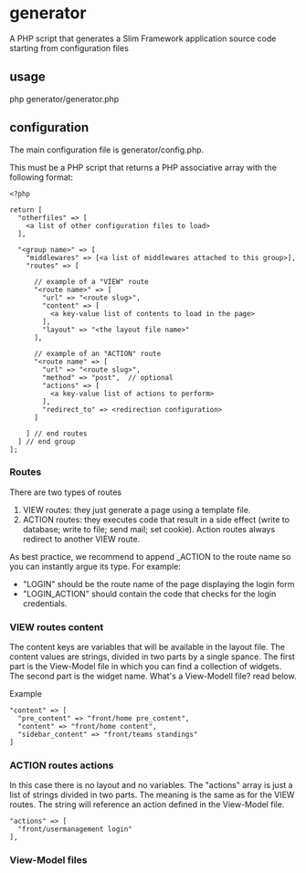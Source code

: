 # generator
A PHP script that generates a Slim Framework application source code starting from configuration files 

## usage

php generator/generator.php

## configuration

The main configuration file is generator/config.php.

This must be a PHP script that returns a PHP associative array with the following format:

    <?php
    
    return [
      "otherfiles" => [
        <a list of other configuration files to load>
      ],

      "<group name>" => [
        "middlewares" => [<a list of middlewares attached to this group>],
        "routes" => [

          // example of a "VIEW" route
          "<route name>" => [
            "url" => "<route slug>",
            "content" => [
              <a key-value list of contents to load in the page>
            ],
            "layout" => "<the layout file name>"
          ],

          // example of an "ACTION" route
          "<route name" => [
            "url" => "<route slug>",
            "method" => "post",  // optional
            "actions" => [
              <a key-value list of actions to perform>
            ],
            "redirect_to" => <redirection configuration>
          ]
        
        ] // end routes
      ] // end group
    ];

### Routes

There are two types of routes

1. VIEW routes: they just generate a page using a template file.
2. ACTION routes: they executes code that result in a side effect (write to database; write to file; send mail; set cookie). Action routes always redirect to another VIEW route. 

As best practice, we recommend to append _ACTION to the route name so you can instantly argue its type. For example:

- "LOGIN" should be the route name of the page displaying the login form
- "LOGIN_ACTION" should contain the code that checks for the login credentials.

### VIEW routes content

The content keys are variables that will be available in the layout file.
The content values are strings, divided in two parts by a single spance. The first part is the View-Model file in which you can find a collection of widgets. The second part is the widget name. What's a View-Modell file? read below.

Example

    "content" => [
      "pre_content" => "front/home pre_content",
      "content" => "front/home content",
      "sidebar_content" => "front/teams standings"
    ]

### ACTION routes actions

In this case there is no layout and no variables. The "actions" array is just a list of strings divided in two parts. The meaning is the same as for the VIEW routes. The string will reference an action defined in the View-Model file.

    "actions" => [
      "front/usermanagement login"
    ],
        

### View-Model files


